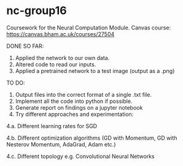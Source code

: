 # nc-group16
Coursework for the Neural Computation Module.
Canvas course: https://canvas.bham.ac.uk/courses/27504


DONE SO FAR:
1. Applied the network to our own data.
2. Altered code to read our inputs.
3. Applied a pretrained network to a test image (output as a .png)


TO DO:
1. Output files into the correct format of a single .txt file.
2. Implement all the code into python if possible.
3. Generate report on findings on a jupyter notebook
4. Try different approaches and experimentation:

4.a. Different learning rates for SGD

4.b. Different optimization algorithms (GD with Momentum, GD with Nesterov Momentum, AdaGrad, Adam etc.)

4.c. Different topology e.g. Convolutional Neural Networks
